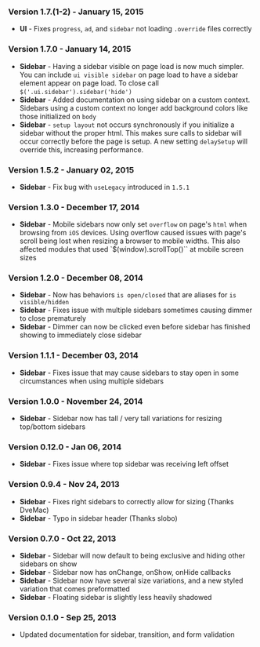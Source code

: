 ### Version 1.7.(1-2) - January 15, 2015

- **UI** - Fixes `progress`, `ad`, and `sidebar` not loading `.override` files correctly

### Version 1.7.0 - January 14, 2015

- **Sidebar** - Having a sidebar visible on page load is now much simpler. You can include ``ui visible sidebar`` on page load to have a sidebar element appear on page load. To close call `$('.ui.sidebar').sidebar('hide')`
- **Sidebar** - Added documentation on using sidebar on a custom context. Sidebars using a custom context no longer add background colors like those initialized on `body`
- **Sidebar** - `setup layout` not occurs synchronously if you initialize a sidebar without the proper html. This makes sure calls to sidebar will occur correctly before the page is setup. A new setting `delaySetup` will override this, increasing performance.

### Version 1.5.2 - January 02, 2015

- **Sidebar** - Fix bug with `useLegacy` introduced in `1.5.1`

### Version 1.3.0 - December 17, 2014

- **Sidebar** - Mobile sidebars now only set ``overflow`` on page's ``html`` when browsing from ``iOS`` devices. Using overflow caused issues with page's scroll being lost when resizing a browser to mobile widths. This also affected modules that used  `$(window).scrollTop()`` at mobile screen sizes

### Version 1.2.0 - December 08, 2014

- **Sidebar** - Now has behaviors ``is open/closed`` that are aliases for ``is visible/hidden``
- **Sidebar** - Fixes issue with multiple sidebars sometimes causing dimmer to close prematurely
- **Sidebar** - Dimmer can now be clicked even before sidebar has finished showing to immediately close sidebar

### Version 1.1.1 - December 03, 2014

- **Sidebar** - Fixes issue that may cause sidebars to stay open in some circumstances when using multiple sidebars

### Version 1.0.0 - November 24, 2014

- **Sidebar** - Sidebar now has tall / very tall variations for resizing top/bottom sidebars

### Version 0.12.0 - Jan 06, 2014

- **Sidebar** - Fixes issue where top sidebar was receiving left offset

### Version 0.9.4 - Nov 24, 2013

- **Sidebar** - Fixes right sidebars to correctly allow for sizing (Thanks DveMac)
- **Sidebar** - Typo in sidebar header (Thanks slobo)

### Version 0.7.0 - Oct 22, 2013

- **Sidebar** - Sidebar will now default to being exclusive and hiding other sidebars on show
- **Sidebar** - Sidebar now has onChange, onShow, onHide callbacks
- **Sidebar** - Sidebar now have several size variations, and a new styled variation that comes preformatted
- **Sidebar** - Floating sidebar is slightly less heavily shadowed

### Version 0.1.0 - Sep 25, 2013

- Updated documentation for sidebar, transition, and form validation